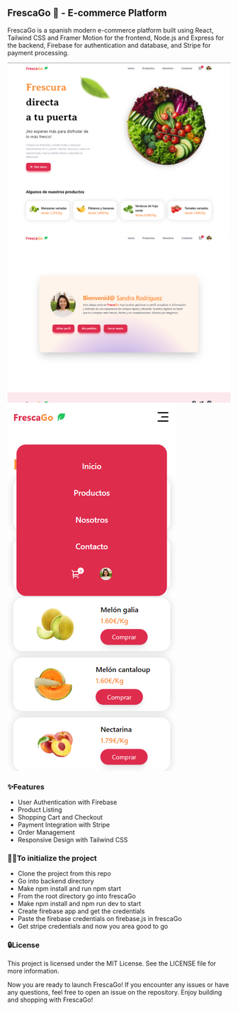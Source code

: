 ## FrescaGo 🍏 - E-commerce Platform

FrescaGo is a spanish modern e-commerce platform built using React, Tailwind CSS and Framer Motion for the frontend, Node.js and Express for the backend, Firebase for authentication and database, and Stripe for payment processing.

![FrescaGo homescreen](./frescaGo/src/assets/image.png)
![FrescaGo userscreen](./frescaGo//src/assets/image-1.png)
![FrescaGo mobile](./frescaGo/src/assets/image-2.png)

### ✨Features

- User Authentication with Firebase
- Product Listing
- Shopping Cart and Checkout
- Payment Integration with Stripe
- Order Management
- Responsive Design with Tailwind CSS

### 👩‍💻To initialize the project

- Clone the project from this repo
- Go into backend directory
- Make npm install and run npm start
- From the root directory go into frescaGo
- Make npm install and npm run dev to start
- Create firebase app and get the credentials
- Paste the firebase credentials on firebase.js in frescaGo
- Get stripe credentials and now you area good to go

### 🔒License

This project is licensed under the MIT License. See the LICENSE file for more information.

Now you are ready to launch FrescaGo! If you encounter any issues or have any questions, feel free to open an issue on the repository. Enjoy building and shopping with FrescaGo!
